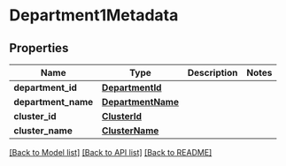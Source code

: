 # Department1Metadata

## Properties
Name | Type | Description | Notes
------------ | ------------- | ------------- | -------------
**department_id** | [**DepartmentId**](DepartmentId.md) |  | 
**department_name** | [**DepartmentName**](DepartmentName.md) |  | 
**cluster_id** | [**ClusterId**](ClusterId.md) |  | 
**cluster_name** | [**ClusterName**](ClusterName.md) |  | 

[[Back to Model list]](../README.md#documentation-for-models) [[Back to API list]](../README.md#documentation-for-api-endpoints) [[Back to README]](../README.md)

